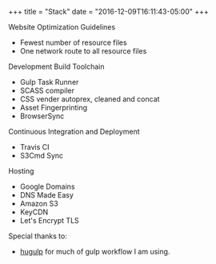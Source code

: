 +++
title = "Stack"
date = "2016-12-09T16:11:43-05:00"
+++

Website Optimization Guidelines

- Fewest number of resource files
- One network route to all resource files

Development Build Toolchain

- Gulp Task Runner
- SCASS compiler
- CSS vender autoprex, cleaned and concat
- Asset Fingerprinting 
- BrowserSync

Continuous Integration and Deployment

- Travis CI
- S3Cmd Sync

Hosting

- Google Domains 
- DNS Made Easy 
- Amazon S3
- KeyCDN
- Let's Encrypt TLS

Special thanks to:

- [hugulp](https://github.com/jbrodriguez/hugulp) for much of gulp workflow I am using.